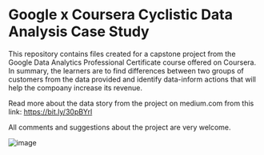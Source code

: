 # Google x Coursera Cyclistic Data Analysis Case Study
This repository contains files created for a capstone project from the Google Data Analytics Professional Certificate course offered on Coursera. In summary, the learners are to find differences between two groups of customers from the data provided and identify data-inform actions that will help the compoany increase its revenue. 

Read more about the data story from the project on medium.com from this link: https://bit.ly/30pBYrl

All comments and suggestions about the project are very welcome.

![image](https://user-images.githubusercontent.com/65524471/154794904-df924ea1-f2b8-4d4e-a04f-d39b9ad8b6f4.png)

